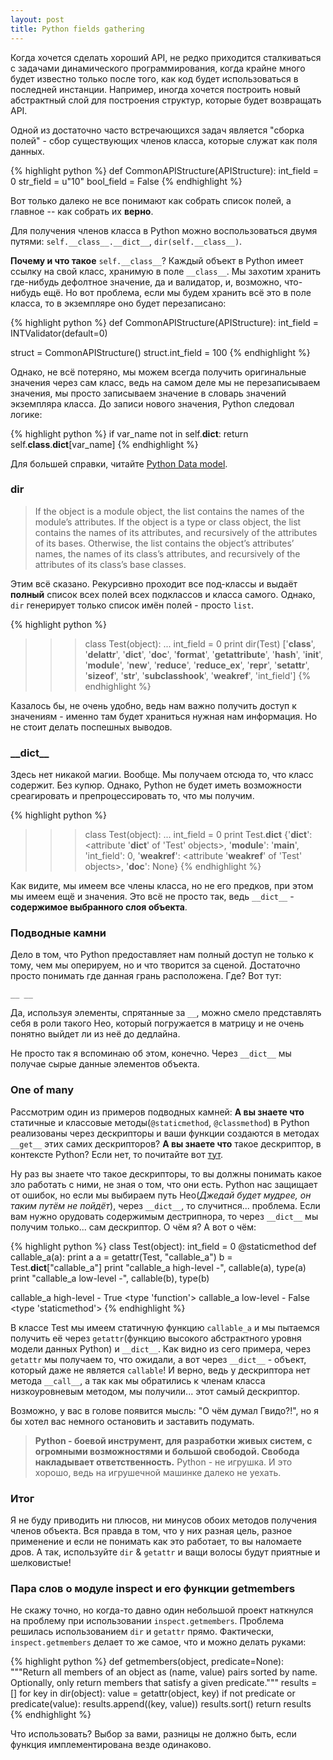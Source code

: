 ```yaml
---
layout: post
title: Python fields gathering
---
```

Когда хочется сделать хороший API, не редко приходится сталкиваться с задачами динамического программирования, когда крайне много будет известно только после того, как код будет использоваться в последней инстанции.
Например, иногда хочется построить новый абстрактный слой для построения структур, которые будет возвращать API.

Одной из достаточно часто встречающихся задач является "сборка полей" - сбор существующих членов класса, которые служат как поля данных.

{% highlight python %}
def CommonAPIStructure(APIStructure):
    int_field = 0
    str_field = u"10"
    bool_field = False
{% endhighlight %}

Вот только далеко не все понимают как собрать список полей, а главное -- как собрать их **верно**.

<!-- more -->

Для получения членов класса в Python можно воспользоваться двумя путями: `self.__class__.__dict__`, `dir(self.__class__)`.

**Почему и что такое** `self.__class__`? Каждый объект в Python имеет ссылку на свой класс, хранимую в поле `__class__`. Мы захотим хранить где-нибудь дефолтное значение, да и валидатор, и, возможно, что-нибудь ещё. Но вот проблема, если мы будем хранить всё это в поле класса, то в экземпляре оно будет перезаписано:

{% highlight python %}
def CommonAPIStructure(APIStructure):
    int_field = INTValidator(default=0)

struct = CommonAPIStructure()
struct.int_field = 100
{% endhighlight %}

Однако, не всё потеряно, мы можем всегда получить оригинальные значения через сам класс, ведь на самом деле мы не перезаписываем значения, мы просто записываем значение в словарь значений экземпляра класса. До записи нового значения, Python следовал логике:

{% highlight python %}
if var_name not in self.__dict__:
    return self.__class__.__dict__[var_name]
{% endhighlight %}

Для большей справки, читайте [Python Data model](http://docs.python.org/2/reference/datamodel.html).

### dir
>    If the object is a module object, the list contains the names of the module’s attributes.
>    If the object is a type or class object, the list contains the names of its attributes, and recursively of the attributes of its bases.
>    Otherwise, the list contains the object’s attributes’ names, the names of its class’s attributes, and recursively of the attributes of its class’s base classes.

Этим всё сказано. Рекурсивно проходит все под-классы и выдаёт **полный** список всех полей всех подклассов и класса самого. Однако, `dir` генерирует только список имён полей - просто `list`.

{% highlight python %}
>>> class Test(object):
...    int_field = 0
>>> print dir(Test)
['__class__', '__delattr__', '__dict__', '__doc__', '__format__', '__getattribute__', '__hash__', '__init__', '__module__', '__new__', '__reduce__', '__reduce_ex__', '__repr__', '__setattr__', '__sizeof__', '__str__', '__subclasshook__', '__weakref__', 'int_field']
{% endhighlight %}

Казалось бы, не очень удобно, ведь нам важно получить доступ к значениям - именно там будет храниться нужная нам информация. Но не стоит делать поспешных выводов.

### __dict\_\_
Здесь нет никакой магии. Вообще. Мы получаем отсюда то, что класс содержит. Без купюр. Однако, Python не будет иметь возможности среагировать и препроцессировать то, что мы получим.

{% highlight python %}
>>> class Test(object):
...    int_field = 0
>>> print Test.__dict__
{'__dict__': <attribute '__dict__' of 'Test' objects>, '__module__': '__main__', 'int_field': 0, '__weakref__': <attribute '__weakref__' of 'Test' objects>, '__doc__': None}
{% endhighlight %}

Как видите, мы имеем все члены класса, но не его предков, при этом мы имеем ещё и значения. Это всё не просто так, ведь `__dict__` - **содержимое выбранного слоя объекта**.

### Подводные камни

Дело в том, что Python предоставляет нам полный доступ не только к тому, чем мы оперируем, но и что творится за сценой. Достаточно просто понимать где данная грань расположена. Где? Вот тут:

`__ __`

Да, используя элементы, спрятанные за `__`, можно смело представлять себя в роли такого Нео, который погружается в матрицу и не очень понятно выйдет ли из неё до дедлайна.

Не просто так я вспоминаю об этом, конечно. Через `__dict__` мы получае сырые данные элементов объекта.

### One of many
Рассмотрим один из примеров подводных камней:
**А вы знаете что** статичные и классовые методы(`@staticmethod`, `@classmethod`) в Python реализованы через дескрипторы и ваши функции создаются в методах `__get__` этих самих дескрипторов?
**А вы знаете что** такое дескриптор, в контексте Python? Если нет, то почитайте вот [тут](http://docs.python.org/2/reference/datamodel.html#implementing-descriptors).

Ну раз вы знаете что такое дескрипторы, то вы должны понимать какое зло работать с ними, не зная о том, что они есть. Python нас защищает от ошибок, но если мы выбираем путь Нео(*Джедай будет мудрее, он таким путём не пойдёт*), через `__dict__`, то случитнся... проблема. Если вам нужно орудовать содержимым дестрипнора, то через `__dict__` мы получим только... сам дескриптор.
О чём я? А вот о чём:

{% highlight python %}
class Test(object):
    int_field = 0
    @staticmethod
    def callable_a(a):
        print a
a = getattr(Test, "callable_a")
b = Test.__dict__["callable_a"]
print "callable_a high-level -", callable(a), type(a)
print "callable_a low-level -", callable(b), type(b)

callable_a high-level - True <type 'function'>
callable_a low-level - False <type 'staticmethod'>
{% endhighlight %}

В классе Test мы имеем статичную функцию `callable_a` и мы пытаемся получить её через `getattr`(функцию высокого абстрактного уровня модели данных Python) и `__dict__`. Как видно из сего примера, через `getattr` мы получаем то, что ожидали, а вот через `__dict__` - объект, который даже не является `callable`! И верно, ведь у дескриптора нет метода `__call__`, а так как мы обратились к членам класса низкоуровневым методом, мы получили... этот самый дескриптор.

Возможно, у вас в голове появится мысль: "О чём думал Гвидо?!", но я бы хотел вас немного остановить и заставить подумать.

> **Python - боевой инструмент, для разработки живых систем, с огромными возможностями и большой свободой. Свобода накладывает ответственность.** Python - не игрушка. И это хорошо, ведь на игрушечной машинке далеко не уехать.

### Итог
Я не буду приводить ни плюсов, ни минусов обоих методов получения членов объекта. Вся правда в том, что у них разная цель, разное применение и если не понимать как это работает, то вы наломаете дров.
А так, используйте `dir` & `getattr` и ващи волосы будут приятные и шелковистые!

### Пара слов о модуле inspect и его функции getmembers
Не скажу точно, но когда-то давно один небольшой проект наткнулся на проблему при использовании `inspect.getmembers`. Проблема решилась использованием `dir` и `getattr` прямо. Фактически, `inspect.getmembers` делает то же самое, что и можно делать руками:

{% highlight python %}
def getmembers(object, predicate=None):
    """Return all members of an object as (name, value) pairs sorted by name.
    Optionally, only return members that satisfy a given predicate."""
    results = []
    for key in dir(object):
        value = getattr(object, key)
        if not predicate or predicate(value):
            results.append((key, value))
    results.sort()
    return results
{% endhighlight %}

Что использовать? Выбор за вами, разницы не должно быть, если функция имплементирована везде одинаково.
